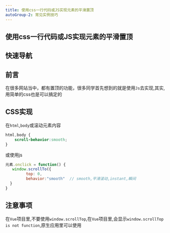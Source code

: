 ```yaml
---
title: 使用css一行代码或JS实现元素的平滑置顶
autoGroup-2: 常见实例技巧
---
```



## 使用css一行代码或JS实现元素的平滑置顶

## 快速导航

<TOC />

## 前言

在很多网站当中，都有置顶的功能，很多同学首先想到的就是使用`Js`去实现,其实,用简单的css也是可以搞定的

## CSS实现

在`html`,`body`或滚动元素内容

```css
html,body {
    scroll-behavior:smooth;
}

```
或使用js
```js
元素.onclick = function() {
   window.scrollTo({
         top: 0,
         behavior:"smooth"  // smooth,平滑滚动,instant,瞬间
  }
}

```

## 注意事项

在`Vue`项目里,不要使用`window.scrollTop`,在`Vue`项目里,会显示`window.scrollTop is not function`,原生应用里可以使用

<footer-FooterLink :isShareLink="false" :isDaShang="true" />
